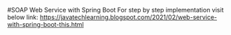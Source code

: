 #SOAP Web Service with Spring Boot
For step by step implementation visit below link:
https://javatechlearning.blogspot.com/2021/02/web-service-with-spring-boot-this.html
